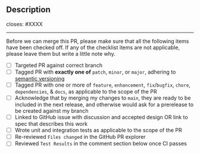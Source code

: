 <!-- < < < < < < < < < < < < < < < < < < < < < < < < < < < < < < < < < ☺
v                               ✰  Thanks for creating a PR! ✰
v    Before smashing the submit button please review the checkboxes.
v    If a checkbox is n/a - please still include it but + a little note why
☺ > > > > > > > > > > > > > > > > > > > > > > > > > > > > > > > > >  -->

## Description

<!-- Add a description of the changes that this PR introduces and the files that
are the most critical to review.
-->

closes: #XXXX

---

Before we can merge this PR, please make sure that all the following items have been
checked off. If any of the checklist items are not applicable, please leave them but
write a little note why.

- [ ] Targeted PR against correct branch
- [ ] Tagged PR with **exactly one of** `patch`, `minor`, or `major`, adhering to [semantic versioning](https://semver.org/)
- [ ] Tagged PR with one or more of `feature`, `enhancement`, `fix`/`bugfix`, `chore`, `dependencies`, & `docs`, as applicable to the scope of the PR
- [ ] Acknowledge that by merging my changes to `main`, they are ready to be included in the next release, and otherwise would ask for a prerelease to be created against my branch
- [ ] Linked to GitHub issue with discussion and accepted design OR link to spec that describes this work
- [ ] Wrote unit and integration tests as applicable to the scope of the PR
- [ ] Re-reviewed `Files changed` in the GitHub PR explorer
- [ ] Reviewed `Test Results` in the comment section below once CI passes
